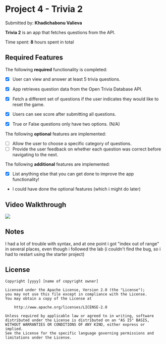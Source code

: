 # Project 4 - **Trivia 2**

Submitted by: **Khadichabonu Valieva**

**Trivia 2** is an app that fetches questions from the API.

Time spent: **8** hours spent in total

## Required Features

The following **required** functionality is completed:

- [X] User can view and answer at least 5 trivia questions.
- [X] App retrieves question data from the Open Trivia Database API.
- [X] Fetch a different set of questions if the user indicates they would like to reset the game.
- [X] Users can see score after submitting all questions.
- [X] True or False questions only have two options. (N/A)


The following **optional** features are implemented:

  
- [ ] Allow the user to choose a specific category of questions.
- [ ] Provide the user feedback on whether each question was correct before navigating to the next.

The following **additional** features are implemented:

- [X] List anything else that you can get done to improve the app functionality!
- I could have done the optional features (which i might do later) 

## Video Walkthrough

<div>
    <a href="https://www.loom.com/share/22a22553011a4cce8fdbb282a9608699"></a>
    <a href="https://www.loom.com/share/22a22553011a4cce8fdbb282a9608699">
      <img style="max-width:300px;" src="https://cdn.loom.com/sessions/thumbnails/22a22553011a4cce8fdbb282a9608699-1697522888846-with-play.gif">
    </a>
  </div>

## Notes

I had a lot of trouble with syntax, and at one point i got "index out of range" in several places, even though i followed the lab (i couldn't find the bug, so i had to restart using the starter project)

## License

    Copyright [yyyy] [name of copyright owner]

    Licensed under the Apache License, Version 2.0 (the "License");
    you may not use this file except in compliance with the License.
    You may obtain a copy of the License at

        http://www.apache.org/licenses/LICENSE-2.0

    Unless required by applicable law or agreed to in writing, software
    distributed under the License is distributed on an "AS IS" BASIS,
    WITHOUT WARRANTIES OR CONDITIONS OF ANY KIND, either express or implied.
    See the License for the specific language governing permissions and
    limitations under the License.
